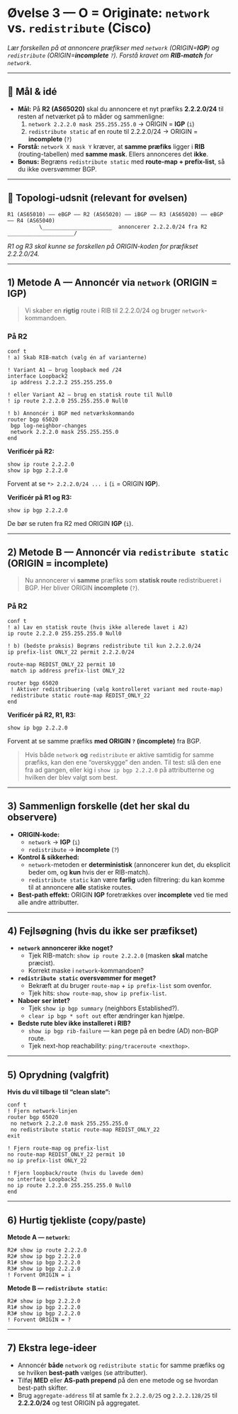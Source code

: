 # Øvelse 3 — **O = Originate**: `network` vs. `redistribute` (Cisco)
*Lær forskellen på at annoncere præfikser med `network` (ORIGIN=**IGP**) og `redistribute` (ORIGIN=**incomplete** `?`). Forstå kravet om **RIB-match** for `network`.*

---

## 🎯 Mål & idé
- **Mål:** På **R2 (AS65020)** skal du annoncere et nyt præfiks **2.2.2.0/24** til resten af netværket på to måder og sammenligne:
  1) `network 2.2.2.0 mask 255.255.255.0` → ORIGIN = **IGP** (`i`)
  2) `redistribute static` af en route til 2.2.2.0/24 → ORIGIN = **incomplete** (`?`)
- **Forstå:** `network X mask Y` kræver, at **samme præfiks** ligger i **RIB** (routing-tabellen) med **samme mask**. Ellers annonceres det **ikke**.
- **Bonus:** Begræns `redistribute static` med **route-map + prefix-list**, så du ikke oversvømmer BGP.

---

## 🧱 Topologi-udsnit (relevant for øvelsen)
```
R1 (AS65010) —— eBGP —— R2 (AS65020) —— iBGP —— R3 (AS65020) —— eBGP —— R4 (AS65040)
          \______________________  annoncerer 2.2.2.0/24 fra R2  _____________________/
```
*R1 og R3 skal kunne se forskellen på ORIGIN-koden for præfikset 2.2.2.0/24.*

---

## 1) Metode A — Annoncér via `network` (ORIGIN = IGP)
> Vi skaber en **rigtig** route i RIB til 2.2.2.0/24 og bruger `network`-kommandoen.

### På **R2**
```cisco
conf t
! a) Skab RIB-match (vælg én af varianterne)

! Variant A1 — brug loopback med /24
interface Loopback2
 ip address 2.2.2.2 255.255.255.0

! eller Variant A2 — brug en statisk route til Null0
! ip route 2.2.2.0 255.255.255.0 Null0

! b) Annoncér i BGP med netværkskommando
router bgp 65020
 bgp log-neighbor-changes
 network 2.2.2.0 mask 255.255.255.0
end
```

**Verificér på R2:**
```cisco
show ip route 2.2.2.0
show ip bgp 2.2.2.0
```
Forvent at se `*> 2.2.2.0/24 ... i` (`i` = ORIGIN **IGP**).

**Verificér på R1 og R3:**
```cisco
show ip bgp 2.2.2.0
```
De bør se ruten fra R2 med ORIGIN **IGP** (`i`).

---

## 2) Metode B — Annoncér via `redistribute static` (ORIGIN = incomplete)
> Nu annoncerer vi **samme** præfiks som **statisk route** redistribueret i BGP. Her bliver ORIGIN **incomplete** (`?`).

### På **R2**
```cisco
conf t
! a) Lav en statisk route (hvis ikke allerede lavet i A2)
ip route 2.2.2.0 255.255.255.0 Null0

! b) (bedste praksis) Begræns redistribute til kun 2.2.2.0/24
ip prefix-list ONLY_22 permit 2.2.2.0/24

route-map REDIST_ONLY_22 permit 10
 match ip address prefix-list ONLY_22

router bgp 65020
 ! Aktiver redistribuering (vælg kontrolleret variant med route-map)
 redistribute static route-map REDIST_ONLY_22
end
```

**Verificér på R2, R1, R3:**
```cisco
show ip bgp 2.2.2.0
```
Forvent at se samme præfiks **med ORIGIN `?` (incomplete)** fra BGP.  
> Hvis både `network` **og** `redistribute` er aktive samtidig for samme præfiks, kan den ene “overskygge” den anden. Til test: slå den ene fra ad gangen, eller kig i `show ip bgp 2.2.2.0` på attributterne og hvilken der blev valgt som best.

---

## 3) Sammenlign forskelle (det her skal du observere)
- **ORIGIN-kode:**  
  - `network` → **IGP** (`i`)  
  - `redistribute` → **incomplete** (`?`)
- **Kontrol & sikkerhed:**  
  - `network`-metoden er **deterministisk** (annoncerer kun det, du eksplicit beder om, og **kun** hvis der er RIB-match).  
  - `redistribute static` kan være **farlig** uden filtrering: du kan komme til at annoncere **alle** statiske routes.
- **Best-path effekt:** ORIGIN **IGP** foretrækkes over **incomplete** ved tie med alle andre attributter.

---

## 4) Fejlsøgning (hvis du ikke ser præfikset)
- **`network` annoncerer ikke noget?**  
  - Tjek RIB-match: `show ip route 2.2.2.0` (masken **skal** matche præcist).  
  - Korrekt maske i `network`-kommandoen?
- **`redistribute static` oversvømmer for meget?**  
  - Bekræft at du bruger `route-map` + `ip prefix-list` som ovenfor.  
  - Tjek hits: `show route-map`, `show ip prefix-list`.
- **Naboer ser intet?**  
  - Tjek `show ip bgp summary` (neighbors Established?).  
  - `clear ip bgp * soft out` efter ændringer kan hjælpe.
- **Bedste rute blev ikke installeret i RIB?**  
  - `show ip bgp rib-failure` — kan pege på en bedre (AD) non-BGP route.  
  - Tjek next-hop reachability: `ping/traceroute <nexthop>`.

---

## 5) Oprydning (valgfrit)
**Hvis du vil tilbage til “clean slate”:**

```cisco
conf t
! Fjern network-linjen
router bgp 65020
 no network 2.2.2.0 mask 255.255.255.0
 no redistribute static route-map REDIST_ONLY_22
exit

! Fjern route-map og prefix-list
no route-map REDIST_ONLY_22 permit 10
no ip prefix-list ONLY_22

! Fjern loopback/route (hvis du lavede dem)
no interface Loopback2
no ip route 2.2.2.0 255.255.255.0 Null0
end
```

---

## 6) Hurtig tjekliste (copy/paste)

**Metode A — `network`:**
```cisco
R2# show ip route 2.2.2.0
R2# show ip bgp 2.2.2.0
R1# show ip bgp 2.2.2.0
R3# show ip bgp 2.2.2.0
! Forvent ORIGIN = i
```

**Metode B — `redistribute static`:**
```cisco
R2# show ip bgp 2.2.2.0
R1# show ip bgp 2.2.2.0
R3# show ip bgp 2.2.2.0
! Forvent ORIGIN = ?
```

---

## 7) Ekstra lege-ideer
- Annoncér **både** `network` og `redistribute static` for samme præfiks og se hvilken **best-path** vælges (se attributter).  
- Tilføj **MED** eller **AS-path prepend** på den ene metode og se hvordan best-path skifter.  
- Brug `aggregate-address` til at samle fx `2.2.2.0/25` og `2.2.2.128/25` til **2.2.2.0/24** og test ORIGIN på aggregatet.
